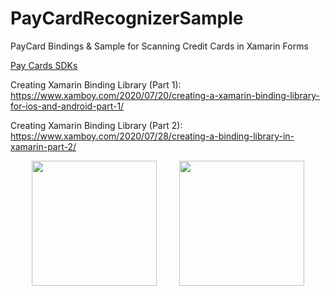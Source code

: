 # PayCardRecognizerSample
PayCard Bindings &amp; Sample for Scanning Credit Cards in Xamarin Forms

[Pay Cards SDKs](https://pay.cards/)

Creating Xamarin Binding Library (Part 1):
https://www.xamboy.com/2020/07/20/creating-a-xamarin-binding-library-for-ios-and-android-part-1/

Creating Xamarin Binding Library (Part 2):
https://www.xamboy.com/2020/07/28/creating-a-binding-library-in-xamarin-part-2/


<p align="center">
<img width="200" height:"600" src="iosTest.gif" />
&nbsp;&nbsp;&nbsp;&nbsp;&nbsp;&nbsp;&nbsp;
<img width="200" height:"600" src="androidtest.gif" />
</p>
